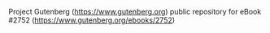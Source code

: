 Project Gutenberg (https://www.gutenberg.org) public repository for
eBook #2752 (https://www.gutenberg.org/ebooks/2752)
